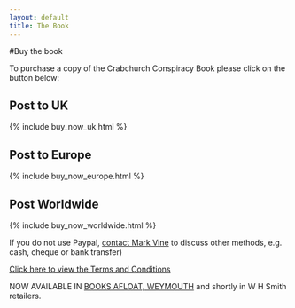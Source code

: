 ```yaml
---
layout: default
title: The Book
---
```


#Buy the book

To purchase a copy of the Crabchurch Conspiracy Book please click on the button below:

## Post to UK
{% include buy_now_uk.html %}

## Post to Europe
{% include buy_now_europe.html %}

## Post Worldwide
{% include buy_now_worldwide.html %}

If you do not use Paypal, [contact Mark Vine](http://crabchurch.co.uk/contact.html) to discuss other methods, e.g. cash, cheque or bank transfer) 

[Click here to view the Terms and Conditions](http://crabchurch.co.uk/terms.html)


NOW AVAILABLE IN [BOOKS AFLOAT, WEYMOUTH](http://www.192.com/atoz/business/weymouth-dt4/books-secondhand/books-afloat/d17c879f6e6bc8b1f72f013b46a02a88d366877b/ml/) and shortly in W H Smith retailers.


[book_cover]: /images/crabchurch_book_cover.jpg "Crabchurch Conspiracy Book cover"

